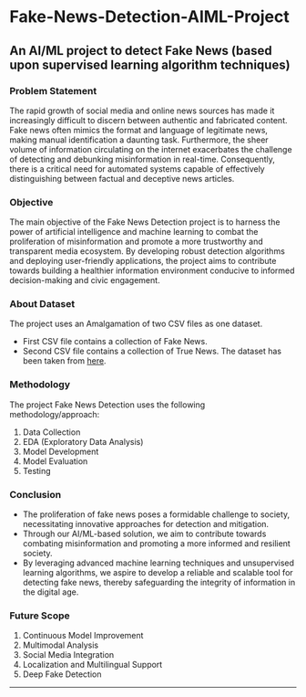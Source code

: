 # Fake-News-Detection-AIML-Project
## An AI/ML project to detect Fake News (based upon supervised learning algorithm techniques)

### Problem Statement
The rapid growth of social media and online news sources has made it increasingly difficult to discern between authentic and fabricated content. Fake news often mimics the format and language of legitimate news, making manual identification a daunting task. Furthermore, the sheer volume of information circulating on the internet exacerbates the challenge of detecting and debunking misinformation in real-time. Consequently, there is a critical need for automated systems capable of effectively distinguishing between factual and deceptive news articles.

### Objective
The main objective of the Fake News Detection project is to harness the power of artificial intelligence and machine learning to combat the proliferation of misinformation and promote a more trustworthy and transparent media ecosystem.
By developing robust detection algorithms and deploying user-friendly applications, the project aims to contribute towards building a healthier information environment conducive to informed decision-making and civic engagement.

### About Dataset
The project uses an Amalgamation of two CSV files as one dataset.
- First CSV file contains a collection of Fake News.
- Second CSV file contains a collection of True News.
The dataset has been taken from [here](https://www.kaggle.com/datasets/jainpooja/fake-news-detection/data).

### Methodology
The project Fake News Detection uses the following methodology/approach:
1. Data Collection
2. EDA (Exploratory Data Analysis)
3. Model Development
4. Model Evaluation
5. Testing

### Conclusion
- The proliferation of fake news poses a formidable challenge to society, necessitating innovative approaches for detection and mitigation.
- Through our AI/ML-based solution, we aim to contribute towards combating misinformation and promoting a more informed and resilient society.
- By leveraging advanced machine learning techniques and unsupervised learning algorithms, we aspire to develop a reliable and scalable tool for detecting fake news, thereby safeguarding the integrity of information in the digital age.

### Future Scope
1. Continuous Model Improvement
2. Multimodal Analysis
3. Social Media Integration
4. Localization and Multilingual Support
5. Deep Fake Detection
---
